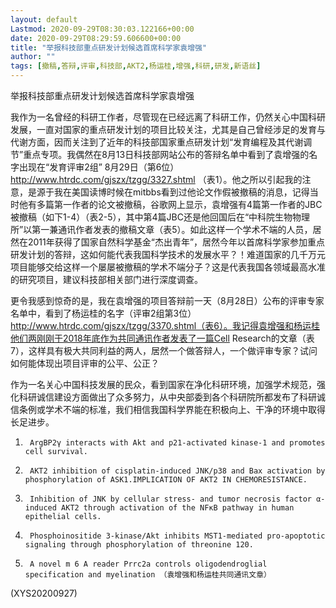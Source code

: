 ```yaml
---
layout: default
Lastmod: 2020-09-29T08:30:03.122166+00:00
date: 2020-09-29T08:29:59.606600+00:00
title: "举报科技部重点研发计划候选首席科学家袁增强"
author: ""
tags: [撤稿,答辩,评审,科技部,AKT2,杨运桂,增强,科研,研发,新语丝]
---
```


举报科技部重点研发计划候选首席科学家袁增强

我作为一名曾经的科研工作者，尽管现在已经远离了科研工作，仍然关心中国科研发展，一直对国家的重点研发计划的项目比较关注，尤其是自己曾经涉足的发育与代谢方面，因而关注到了近年的科技部国家重点研发计划“发育编程及其代谢调节”重点专项。我偶然在8月13日科技部网站公布的答辩名单中看到了袁增强的名字出现在“发育评审2组” 8月29日（第6位）http://www.htrdc.com/gjszx/tzgg/3327.shtml （表1）。他之所以引起我的注意，是源于我在美国读博时候在mitbbs看到过他论文作假被撤稿的消息，记得当时他有多篇第一作者的论文被撤稿，谷歌网上显示，袁增强有4篇第一作者的JBC被撤稿（如下1-4）（表2-5），其中第4篇JBC还是他回国后在“中科院生物物理所”以第一兼通讯作者发表的撤稿文章（表5）。如此这样一个学术不端的人员，居然在2011年获得了国家自然科学基金“杰出青年”，居然今年以首席科学家参加重点研发计划的答辩，这如何能代表我国科学技术的发展水平？！难道国家的几千万元项目能够交给这样一个屡屡被撤稿的学术不端分子？这是代表我国各领域最高水准的研究项目，建议科技部相关部门进行深度调查。

更令我感到惊奇的是，我在袁增强的项目答辩前一天（8月28日）公布的评审专家名单中，看到了杨运桂的名字（评审2组第3位）http://www.htrdc.com/gjszx/tzgg/3370.shtml（表6）。我记得袁增强和杨运桂他们两刚刚于2018年底作为共同通讯作者发表了一篇Cell Research的文章（表7），这样具有极大共同利益的两人，居然一个做答辩人，一个做评审专家？试问如何能体现出项目评审的公平、公正？

作为一名关心中国科技发展的民众，看到国家在净化科研环境，加强学术规范，强化科研诚信建设方面做出了众多努力，从中央部委到各个科研院所都发布了科研诚信条例或学术不端的标准，我们相信我国科学界能在积极向上、干净的环境中取得长足进步。

1.      ArgBP2γ interacts with Akt and p21-activated kinase-1 and promotes cell survival.

2.      AKT2 inhibition of cisplatin-induced JNK/p38 and Bax activation by phosphorylation of ASK1.IMPLICATION OF AKT2 IN CHEMORESISTANCE.

3.      Inhibition of JNK by cellular stress- and tumor necrosis factor α-induced AKT2 through activation of the NFκB pathway in human epithelial cells.

4.      Phosphoinositide 3-kinase/Akt inhibits MST1-mediated pro-apoptotic signaling through phosphorylation of threonine 120.

5.      A novel m 6 A reader Prrc2a controls oligodendroglial specification and myelination （袁增强和杨运桂共同通讯文章）

(XYS20200927)

